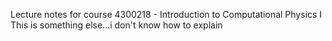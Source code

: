 Lecture notes for course 4300218 - Introduction to Computational Physics I
This is something else...i don't know how to explain